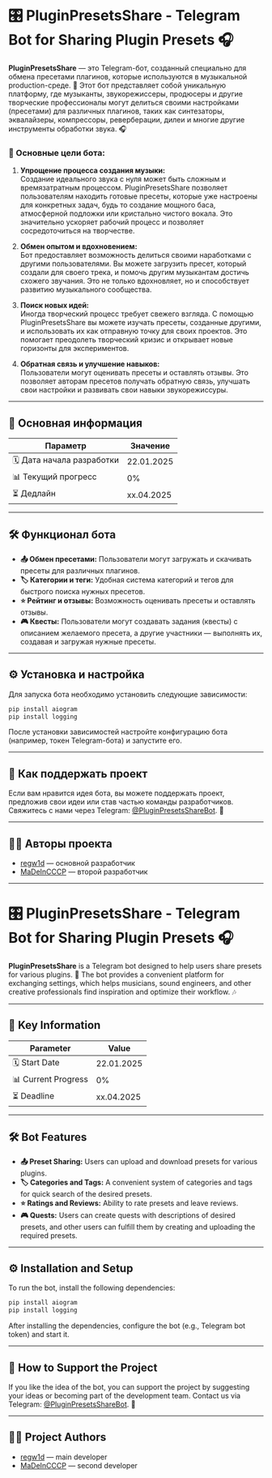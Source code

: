 # 🎛️ PluginPresetsShare - Telegram Bot for Sharing Plugin Presets 🎧  

**PluginPresetsShare** — это Telegram-бот, созданный специально для обмена пресетами плагинов, которые используются в музыкальной production-среде. 🚀 Этот бот представляет собой уникальную платформу, где музыканты, звукорежиссеры, продюсеры и другие творческие профессионалы могут делиться своими настройками (пресетами) для различных плагинов, таких как синтезаторы, эквалайзеры, компрессоры, реверберации, дилеи и многие другие инструменты обработки звука. 🎧  

### 🎯 Основные цели бота:  
1. **Упрощение процесса создания музыки:**  
   Создание идеального звука с нуля может быть сложным и времязатратным процессом. PluginPresetsShare позволяет пользователям находить готовые пресеты, которые уже настроены для конкретных задач, будь то создание мощного баса, атмосферной подложки или кристально чистого вокала. Это значительно ускоряет рабочий процесс и позволяет сосредоточиться на творчестве.  

2. **Обмен опытом и вдохновением:**  
   Бот предоставляет возможность делиться своими наработками с другими пользователями. Вы можете загрузить пресет, который создали для своего трека, и помочь другим музыкантам достичь схожего звучания. Это не только вдохновляет, но и способствует развитию музыкального сообщества.  

3. **Поиск новых идей:**  
   Иногда творческий процесс требует свежего взгляда. С помощью PluginPresetsShare вы можете изучать пресеты, созданные другими, и использовать их как отправную точку для своих проектов. Это помогает преодолеть творческий кризис и открывает новые горизонты для экспериментов.  

4. **Обратная связь и улучшение навыков:**  
   Пользователи могут оценивать пресеты и оставлять отзывы. Это позволяет авторам пресетов получать обратную связь, улучшать свои настройки и развивать свои навыки звукорежиссуры.  

---

## 📌 Основная информация  

| Параметр                | Значение             |  
|-------------------------|----------------------|  
| 🗓️ Дата начала разработки | 22.01.2025           |  
| 📊 Текущий прогресс      | 0%                   |  
| ⏳ Дедлайн              | xx.04.2025           |  

---

## 🛠️ Функционал бота  

- **📤 Обмен пресетами:** Пользователи могут загружать и скачивать пресеты для различных плагинов.  
- **🏷️ Категории и теги:** Удобная система категорий и тегов для быстрого поиска нужных пресетов.  
- **⭐ Рейтинг и отзывы:** Возможность оценивать пресеты и оставлять отзывы.  
- **🎮 Квесты:** Пользователи могут создавать задания (квесты) с описанием желаемого пресета, а другие участники — выполнять их, создавая и загружая нужные пресеты.  

---

## ⚙️ Установка и настройка  

Для запуска бота необходимо установить следующие зависимости:  

```bash
pip install aiogram
pip install logging
```  

После установки зависимостей настройте конфигурацию бота (например, токен Telegram-бота) и запустите его.  

---

## 💖 Как поддержать проект  

Если вам нравится идея бота, вы можете поддержать проект, предложив свои идеи или став частью команды разработчиков. Свяжитесь с нами через Telegram: [@PluginPresetsShareBot](https://t.me/PluginPresetsShareBot). 📩  

---

## 👨‍💻 Авторы проекта  

- [regw1d](https://github.com/regw1d/) — основной разработчик  
- [MaDeInCCCP](https://github.com/MaDeInCCCP2/) — второй разработчик  

---

# 🎛️ PluginPresetsShare - Telegram Bot for Sharing Plugin Presets 🎧  

**PluginPresetsShare** is a Telegram bot designed to help users share presets for various plugins. 🚀 The bot provides a convenient platform for exchanging settings, which helps musicians, sound engineers, and other creative professionals find inspiration and optimize their workflow. 🎶  

---

## 📌 Key Information  

| Parameter               | Value                |  
|-------------------------|----------------------|  
| 🗓️ Start Date           | 22.01.2025           |  
| 📊 Current Progress      | 0%                   |  
| ⏳ Deadline              | xx.04.2025           |  

---

## 🛠️ Bot Features  

- **📤 Preset Sharing:** Users can upload and download presets for various plugins.  
- **🏷️ Categories and Tags:** A convenient system of categories and tags for quick search of the desired presets.  
- **⭐ Ratings and Reviews:** Ability to rate presets and leave reviews.  
- **🎮 Quests:** Users can create quests with descriptions of desired presets, and other users can fulfill them by creating and uploading the required presets.  

---

## ⚙️ Installation and Setup  

To run the bot, install the following dependencies:  

```bash
pip install aiogram
pip install logging
```  

After installing the dependencies, configure the bot (e.g., Telegram bot token) and start it.  

---

## 💖 How to Support the Project  

If you like the idea of the bot, you can support the project by suggesting your ideas or becoming part of the development team. Contact us via Telegram: [@PluginPresetsShareBot](https://t.me/PluginPresetsShareBot). 📩  

---

## 👨‍💻 Project Authors  

- [regw1d](https://github.com/regw1d/) — main developer  
- [MaDeInCCCP](https://github.com/MaDeInCCCP2/) — second developer  
